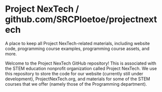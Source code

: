# Project NexTech / github.com/SRCPloetoe/projectnextech
A place to keep all Project NexTech-related materials, including website code, programming course examples, programming course assets, and more.

Welcome to the Project NexTech GitHub repository! This is associated with the STEM education nonprofit organization called Project NexTech. We use this repository to store the code for our website (currently still under development), ProjectNexTech.org, and materials for some of the STEM courses that we offer (namely those of the Programming department).
